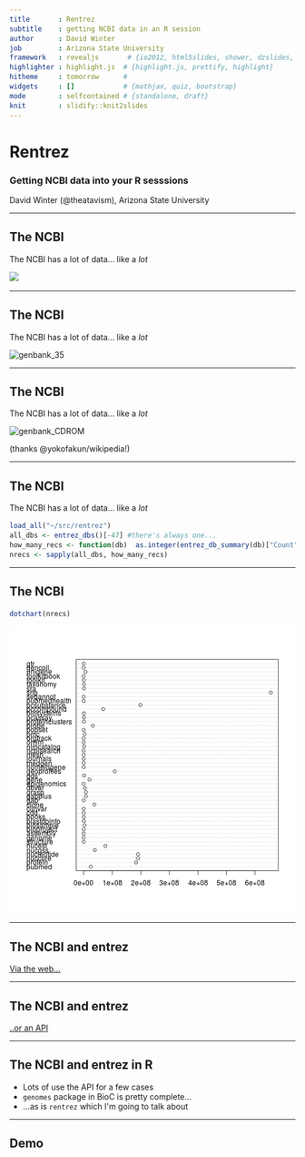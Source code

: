```yaml
---
title       : Rentrez 
subtitle    : getting NCBI data in an R session
author      : David Winter 
job         : Arizona State University
framework   : revealjs       # {io2012, html5slides, shower, dzslides, ...}
highlighter : highlight.js  # {highlight.js, prettify, highlight}
hitheme     : tomorrow      # 
widgets     : []            # {mathjax, quiz, bootstrap}
mode        : selfcontained # {standalone, draft}
knit        : slidify::knit2slides
---
```


# Rentrez
### Getting NCBI data into your R sesssions
David Winter (@theatavism), Arizona State University

--- 

## The NCBI

The NCBI has a lot of data... like a _lot_


<img src='http://upload.wikimedia.org/wikipedia/commons/b/bb/NucleotideSequences_86_87.jpeg' width=300px>

---

## The NCBI

The NCBI has a lot of data... like a _lot_

![genbank_35](http://upload.wikimedia.org/wikipedia/commons/8/86/Genbank63FloppyDisk.jpg)

---


## The NCBI

The NCBI has a lot of data... like a _lot_

![genbank_CDROM](http://upload.wikimedia.org/wikipedia/commons/2/24/Genbank100CD.jpg)

(thanks @yokofakun/wikipedia!)

---


## The NCBI

The NCBI has a lot of data... like a _lot_


```r
load_all("~/src/rentrez")
all_dbs <- entrez_dbs()[-47] #there's always one...
how_many_recs <- function(db)  as.integer(entrez_db_summary(db)["Count"]) 
nrecs <- sapply(all_dbs, how_many_recs)
```

---

## The NCBI 


```r
dotchart(nrecs)
```

![plot of chunk dotchart](assets/fig/dotchart-1.png) 

---

## The NCBI and entrez

[Via the web...](http://www.ncbi.nlm.nih.gov/)

---

## The NCBI and entrez

[..or an API](http://www.ncbi.nlm.nih.gov/books/NBK25501/)

---

## The NCBI and entrez in R

 * Lots of use the API for a few cases
 * `genomes` package in BioC is pretty complete...
 * ...as is `rentrez` which I'm going to talk about

---

## Demo
